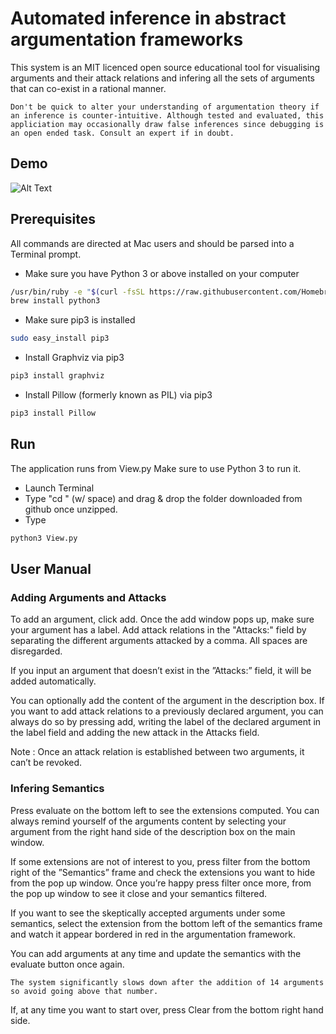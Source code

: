 # Automated inference in abstract argumentation frameworks

This system is an MIT licenced open source educational tool for visualising arguments and their attack relations and infering all the sets of arguments that can co-exist in a rational manner.

`Don't be quick to alter your understanding of argumentation theory if an inference is counter-intuitive. Although tested and evaluated, this appliciation may occasionally draw false inferences since debugging is an open ended task. Consult an expert if in doubt.`

## Demo
![Alt Text](https://media.giphy.com/media/2dbYilbYsuuskwfza1/giphy.gif)
## Prerequisites

All commands are directed at Mac users and should be parsed into a Terminal prompt.

  - Make sure you have Python 3 or above installed on your computer
  ```sh
  /usr/bin/ruby -e "$(curl -fsSL https://raw.githubusercontent.com/Homebrew/install/master/install)"
  brew install python3
  ```
  - Make sure pip3 is installed
  ```sh
sudo easy_install pip3
```
  - Install Graphviz via pip3
  ```sh
pip3 install graphviz
```
  - Install Pillow (formerly known as PIL) via pip3
```sh
pip3 install Pillow
```
  

## Run

The application runs from View.py
Make sure to use Python 3 to run it.

 - Launch Terminal
 - Type "cd " (w/ space) and drag & drop the folder downloaded from github once unzipped.
 - Type
```sh
python3 View.py
```

## User Manual
### Adding Arguments and Attacks
To add an argument, click add.
Once the add window pops up, make sure your argument has a label.
Add attack relations in the "Attacks:" field by separating the different arguments attacked by a comma. All spaces are disregarded.

If you input an argument that doesn’t exist in the ”Attacks:” field, it will be added automatically.

You can optionally add the content of the argument in the description box.
If you want to add attack relations to a previously declared argument, you can always do so by pressing add, writing the label of the declared argument in the label field and adding the new attack in the Attacks field.

Note : Once an attack relation is established between two arguments, it can’t be revoked.

### Infering Semantics
Press evaluate on the bottom left to see the extensions computed.
You can always remind yourself of the arguments content by selecting your argument from the right hand side of the description box on the main window.

If some extensions are not of interest to you, press filter from the bottom right of the ”Semantics” frame and check the extensions you want to hide from the pop up window.
Once you’re happy press filter once more, from the pop up window to see it close and your semantics filtered.

If you want to see the skeptically accepted arguments under some semantics, select the extension from the bottom left of the semantics frame and watch it appear bordered in red in the argumentation framework.

You can add arguments at any time and update the semantics with the evaluate button once again.

`The system significantly slows down after the addition of 14 arguments so avoid going above that number.`

If, at any time you want to start over, press Clear from the bottom right hand side.

